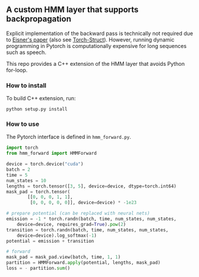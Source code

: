 ## A custom HMM layer that supports backpropagation

Explicit implementation of the backward pass is technically not required due to 
[Eisner's paper](https://aclanthology.org/W16-5901.pdf) (also see [Torch-Struct](https://github.com/harvardnlp/pytorch-struct)).
However, running dynamic programming in Pytorch is computationally expensive for long sequences such as speech.

This repo provides a C++ extension of the HMM layer that avoids Python for-loop.

### How to install
To build C++ extension, run:
```
python setup.py install
```

### How to use
The Pytorch interface is defined in `hmm_forward.py`.
```python
import torch
from hmm_forward import HMMForward

device = torch.device("cuda")
batch = 2
time = 5
num_states = 10
lengths = torch.tensor([3, 5], device=device, dtype=torch.int64)
mask_pad = torch.tensor(
        [[0, 0, 0, 1, 1], 
         [0, 0, 0, 0, 0]], device=device) * -1e23

# prepare potential (can be replaced with neural nets)
emission = -1 * torch.randn(batch, time, num_states, num_states, 
    device=device, requires_grad=True).pow(2)
transition = torch.randn(batch, time, num_states, num_states, 
    device=device).log_softmax(-1)
potential = emission + transition

# forward
mask_pad = mask_pad.view(batch, time, 1, 1)
partition = HMMForward.apply(potential, lengths, mask_pad)
loss = - partition.sum()
```
